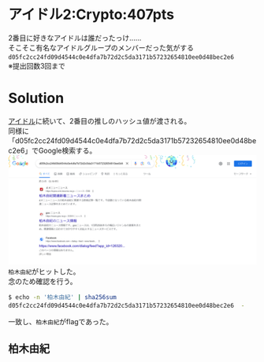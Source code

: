 # アイドル2:Crypto:407pts
2番目に好きなアイドルは誰だったっけ......  
そこそこ有名なアイドルグループのメンバーだった気がする  
`d05fc2cc24fd09d4544c0e4dfa7b72d2c5da3171b57232654810ee0d48bec2e6`  
※提出回数3回まで  

# Solution
[アイドル](../アイドル)に続いて、2番目の推しのハッシュ値が渡される。  
同様に「d05fc2cc24fd09d4544c0e4dfa7b72d2c5da3171b57232654810ee0d48bec2e6」でGoogle検索する。  
![d05fc2cc24fd09d4544c0e4dfa7b72d2c5da3171b57232654810ee0d48bec2e6.png](images/d05fc2cc24fd09d4544c0e4dfa7b72d2c5da3171b57232654810ee0d48bec2e6.png)  
`柏木由紀`がヒットした。  
念のため確認を行う。  
```bash
$ echo -n '柏木由紀' | sha256sum
d05fc2cc24fd09d4544c0e4dfa7b72d2c5da3171b57232654810ee0d48bec2e6  -
```
一致し、`柏木由紀`がflagであった。  

## 柏木由紀